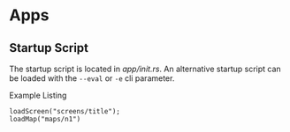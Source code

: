 # Apps
## Startup Script
The startup script is located in *app/init.rs*. An alternative startup script can be loaded with the ```--eval``` or ```-e``` cli parameter.

Example Listing
```
loadScreen("screens/title");
loadMap("maps/n1")
```
